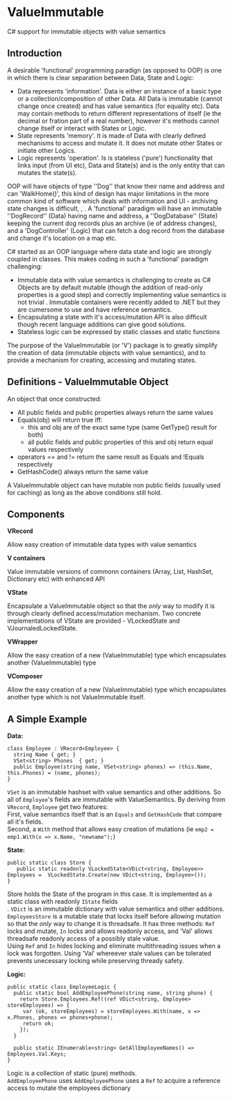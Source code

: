 # ValueImmutable
C# support for immutable objects with value semantics

## Introduction

A desirable 'functional' programming paradign (as opposed to OOP) is one in which there is clear separation between Data, State and Logic:
- Data represents 'information'. Data is either an instance of a basic type or a collection/composition of other Data. All Data is immutable (cannot change once created) and has value semantics (for equality etc). Data may contain methods to return different representations of itself (ie the decimal or fration part of a real number), however it's methods cannot change itself or interact with States or Logic.
- State represents 'memory'. It is made of Data with clearly defined mechanisms to access and mutate it. It does not mutate other States or initiate other Logics. 
- Logic represents 'operation'. Is is stateless ('pure') functionality that links input (from UI etc), Data and State(s) and is the only entity that can mutates the state(s).

OOP will have objects of type ''Dog'' that know their name and address and can 'WalkHome()', this kind of design has major limitations in the more common kind of software which deals with information and UI - archiving state changes is difficult, , . A 'functional' paradigm will have an immutable ''DogRecord'' (Data) having name and address, a ''DogDatabase'' (State) keeping the current dog records plus an archive (ie of address changes), and a 'DogController' (Logic) that can fetch a dog record from the database and change it's location on a map etc.  

C# started as an OOP language where data state and logic are strongly coupled in classes. This makes coding in such a 'functional' paradigm challenging:
- Immutable data with value semantics is challenging to create as C# Objects are by default mutable (though the addition of read-only properties is a good step) and correctly implementing value semantics is not trivial . Immutable containers were recently added to .NET but they are cumersome to use and have reference semantics. 
- Encapsulating a state with it's access/mutation API is also difficult though recent language additions can give good solutions.
- Stateless logic can be expressed by static classes and static functions

The purpose of the ValueImmutable (or 'V') package is to greatly simplify the creation of data (immutable objects with value semantics), and to provide a mechanism for creating, accessing and mutating states.

## Definitions - ValueImmutable Object

An object that once constructed:

- All public fields and public properties always return the same values
- Equals(obj) will return true iff:
   - this and obj are of the exact same type (same GetType() result for both)
   - all public fields and public properties of this and obj return equal values respectively
- operators == and != return the same result as Equals and !Equals respectively
- GetHashCode() always return the same value

A ValueImmutable object can have mutable non public fields (usually used for caching) as long as the above conditions still hold.

## Components

**VRecord** 

Allow easy creation of immutable data types with value semantics

**V containers**

Value immutable versions of commonn containers (Array, List, HashSet, Dictionary etc) with enhanced API

**VState**

Encapsulate a ValueImmutable object so that the _only_ way to modify it is through clearly defined access/mutation mechanism. Two concrete implementations of VState are provided - VLockedState and VJournaledLockedState.

**VWrapper**

Allow the easy creation of a new (ValueImmutable) type which encapsulates another (ValueImmutable) type 

**VComposer**

Allow the easy creation of a new (ValueImmutable) type which encapsulates another type which is not ValueImmutable itself.  


## A Simple Example

**Data:**
```
class Employee : VRecord<Employee> {
  string Name { get; }
  VSet<string> Phones  { get; }
  public Employee(string name, VSet<string> phones) => (this.Name, this.Phones) = (name, phones);
}
```
`VSet` is an immutable hashset with value semantics and other additions. So all of `Employee`'s fields are immutable with ValueSemantics. 
By deriving from `VRecord`, `Employee` get two features:<br> 
First, value semantics itself that is an `Equals` and `GetHashCode` that compare all it's fields.<br>
Second, a `With` method that allows easy creation of mutations (ie `emp2 = emp1.With(x => x.Name, "newname");`)


**State:**
```
public static class Store {
   public static readonly VLockedState<VDict<string, Employee>> Employees =  VLockedState.Create(new VDict<string, Employee>());
}
```
Store holds the State of the program in this case. It is implemented as a static class with readonly `IState` fields<br>. 
`VDict` is an immutable dictionary with value semantics and other additions. 
`EmployeesStore` is a mutable state that locks itself before allowing mutation so that the _only_ way to change it is threadsafe. It has three methods: `Ref` locks and mutate, `In` locks and allows readonly access, and 'Val' allows threadsafe readonly access of a possibly stale value. <br>
Using `Ref` and `In` hides locking and eliminate multithreading issues when a lock was forgotten. Using 'Val' whereever stale values can be tolerated prevents unecessary locking while preserving thready safety.


**Logic:**
```
public static class EmployeeLogic {
  public static bool AddEmployeePhone(string name, string phone) {
    return Store.Employees.Ref((ref VDict<string, Employee> storeEmployees) => {
     var (ok, storeEmployees) = storeEmployees.With(name, x => x.Phones, phones => phones+phone);
     return ok;
    });
  }

  public static IEnumerable<string> GetAllEmployeeNames() => Employees.Val.Keys;
}  
```
Logic is a collection of static (pure) methods.<br>
`AddEmployeePhone` uses 
`AddEmployeePhone` uses a `Ref` to acquire a reference access to mutate the employees dictionary

